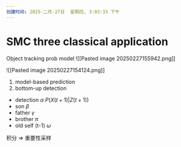 ```yaml
---
创建时间: 2025-二月-27日  星期四, 3:03:33 下午
---
```


# SMC three classical application

Object tracking 
prob model 
![[Pasted image 20250227155942.png]]

![[Pasted image 20250227154124.png]]


1. model-based prediction
2. bottom-up detection

- detection $\alpha$   $P(X(t+1)|Z(t+1))$
- son $\beta$
- father $\gamma$
- brother $\pi$
- old self (t-1) $\omega$


积分 $\Longrightarrow$ 重要性采样
